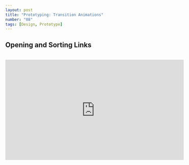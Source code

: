 ```yaml
---
layout: post
title: "Prototyping: Transition Animations"
number: "08"
tags: [Design, Prototype]
---
```


## Opening and Sorting Links

<br>
<iframe width="560" height="315" src="https://www.youtube.com/embed/KkLsF9JbPdM?controls=0" title="YouTube video player" frameborder="0" allow="accelerometer; autoplay; clipboard-write; encrypted-media; gyroscope; picture-in-picture" allowfullscreen></iframe>
<br>

